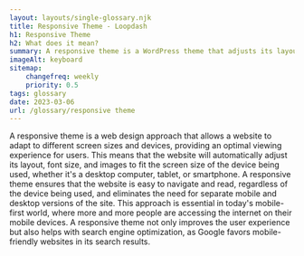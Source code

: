 ```yaml
--- 
layout: layouts/single-glossary.njk
title: Responsive Theme - Loopdash
h1: Responsive Theme
h2: What does it mean?
summary: A responsive theme is a WordPress theme that adjusts its layout and design to fit different screen sizes and devices, providing an optimal user experience.
imageAlt: keyboard
sitemap:
	changefreq: weekly
	priority: 0.5
tags: glossary
date: 2023-03-06
url: /glossary/responsive theme
---
```


A responsive theme is a web design approach that allows a website to adapt to different screen sizes and devices, providing an optimal viewing experience for users. This means that the website will automatically adjust its layout, font size, and images to fit the screen size of the device being used, whether it's a desktop computer, tablet, or smartphone. A responsive theme ensures that the website is easy to navigate and read, regardless of the device being used, and eliminates the need for separate mobile and desktop versions of the site. This approach is essential in today's mobile-first world, where more and more people are accessing the internet on their mobile devices. A responsive theme not only improves the user experience but also helps with search engine optimization, as Google favors mobile-friendly websites in its search results.